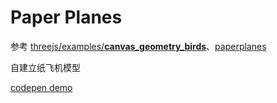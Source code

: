 # Paper Planes

参考  [threejs/examples/**canvas_geometry_birds**](https://github.com/timoxley/threejs/blob/master/examples/canvas_geometry_birds.html)、[paperplanes](https://paperplanes.world/)

自建立纸飞机模型

[codepen demo](https://codepen.io/sanchez3/full/OxXQMj/)